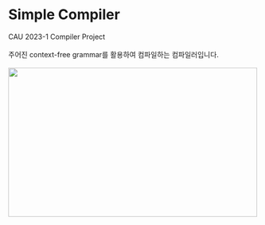<h1>Simple Compiler</h1>
CAU 2023-1 Compiler Project<br><br> 
주어진 context-free grammar를 활용하여 컴파일하는 컴파일러입니다.<br><br>
<img src=https://github.com/DooHongKm/Simple_Compiler_Project/assets/127850414/83e3350d-7df0-47d5-bd1b-26521dc026e6 width=500 height=300>
